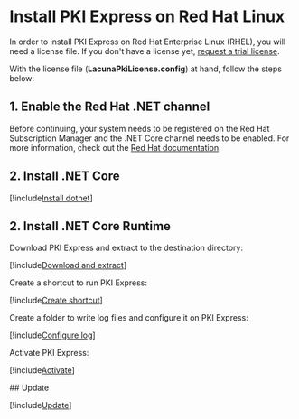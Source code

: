 ﻿# Install PKI Express on Red Hat Linux

In order to install PKI Express on Red Hat Enterprise Linux (RHEL),
you will need a license file. If you don't have a license yet, [request a trial license](https://www.lacunasoftware.com/en/home/purchase).

With the license file (**LacunaPkiLicense.config**) at hand, follow the steps below:

## 1. Enable the Red Hat .NET channel

Before continuing, your system needs to be registered on the Red Hat Subscription Manager and the .NET Core channel needs to be enabled.
For more information, check out the [Red Hat documentation](https://access.redhat.com/documentation/en-us/net_core/2.0/html/getting_started_guide/gs_install_dotnet#install_register_rehel).

## 2. Install .NET Core

[!include[Install dotnet](../../../../includes/pki-express/redhat/install-dotnet.md)]

## 2. Install .NET Core Runtime

Download PKI Express and extract to the destination directory:

[!include[Download and extract](../../../../includes/pki-express/linux/download-extract-curl.md)]

Create a shortcut to run PKI Express:

[!include[Create shortcut](../../../../includes/pki-express/redhat/create-shortcut.md)]

Create a folder to write log files and configure it on PKI Express:

[!include[Configure log](../../../../includes/pki-express/linux/config-log.md)]

Activate PKI Express:

[!include[Activate](../../../../includes/pki-express/linux/activate.md)]

<a name="update" />
## Update

[!include[Update](../../../../includes/pki-express/linux/update-en.md)]
